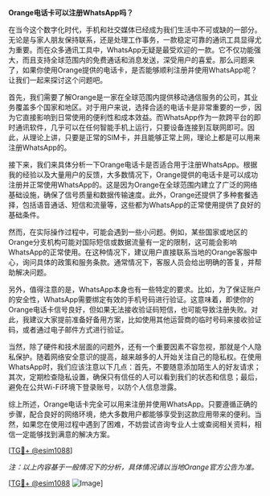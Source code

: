 **Orange电话卡可以注册WhatsApp吗？**

在当今这个数字化时代，手机和社交媒体已经成为我们生活中不可或缺的一部分。无论是与家人朋友保持联系，还是处理工作事务，一款稳定可靠的通讯工具显得尤为重要。而在众多通讯工具中，WhatsApp无疑是最受欢迎的一款。它不仅功能强大，而且支持全球范围内的免费通话和消息发送，深受用户的喜爱。那么问题来了，如果你使用Orange提供的电话卡，是否能够顺利注册并使用WhatsApp呢？让我们一起来探讨这个问题吧。

首先，我们需要了解Orange是一家在全球范围内提供移动通信服务的公司，其业务覆盖多个国家和地区。对于用户来说，选择合适的电话卡是非常重要的一步，因为它直接影响到日常使用的便利性和成本效益。而WhatsApp作为一款跨平台的即时通讯软件，几乎可以在任何智能手机上运行，只要设备连接到互联网即可。因此，从理论上讲，只要是正常的SIM卡，并且能够正常上网，理论上都是可以用来注册WhatsApp的。

接下来，我们来具体分析一下Orange电话卡是否适合用于注册WhatsApp。根据我的经验以及大量用户的反馈，大多数情况下，Orange提供的电话卡是可以成功注册并正常使用WhatsApp的。这是因为Orange在全球范围内建立了广泛的网络基础设施，确保了信号质量和数据传输速度。此外，Orange还提供了多种套餐选择，包括语音通话、短信和流量等，这些都为WhatsApp的正常使用提供了良好的基础条件。

然而，在实际操作过程中，可能会遇到一些小问题。例如，某些国家或地区的Orange分支机构可能对国际短信或数据流量有一定的限制，这可能会影响WhatsApp的正常使用。在这种情况下，建议用户直接联系当地的Orange客服中心，询问具体的政策和服务条款。通常情况下，客服人员会给出明确的答复，并帮助解决问题。

另外，值得注意的是，WhatsApp本身也有一些特定的要求。比如，为了保证账户的安全性，WhatsApp需要绑定有效的手机号码进行验证。这意味着，即使你的Orange电话卡信号良好，但如果无法接收验证码短信，也可能导致注册失败。对此，我建议大家提前准备好备用方案，比如使用其他运营商的临时号码来接收验证码，或者通过电子邮件方式进行验证。

当然，除了硬件和技术层面的问题外，还有一个重要因素不容忽视，那就是个人隐私保护。随着网络安全意识的提高，越来越多的人开始关注自己的隐私权。在使用WhatsApp时，我们应该注意以下几点：首先，不要随意添加陌生人的好友请求；其次，定期检查隐私设置，确保只有信任的人可以看到我们的状态和信息；最后，避免在公共Wi-Fi环境下登录账号，以防个人信息泄露。

综上所述，Orange电话卡完全可以用来注册并使用WhatsApp。只要遵循正确的步骤，配合良好的网络环境，绝大多数用户都能够享受到这款应用带来的便利。当然，如果您在使用过程中遇到了困难，不妨尝试咨询专业人士或查阅相关资料，相信一定能够找到满意的解决方案。

[[TG💪+ @esim1088](https://t.me/s/esim1088)]

*注：以上内容基于一般情况下的分析，具体情况请以当地Orange官方公告为准。*

[[TG💪+ @esim1088](https://t.me/s/esim1088) ![Image](https://i.postimg.cc/4NQfJmqS/Snipaste-2025-05-13-00-14-12.png)]